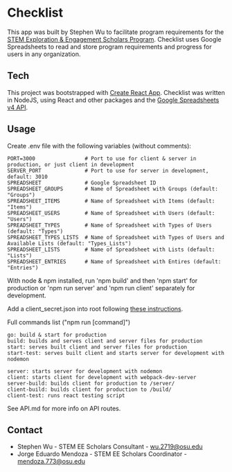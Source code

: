 # Checklist

This app was built by Stephen Wu to facilitate program requirements for the [STEM Exploration & Engagement Scholars Program](https://u.osu.edu/stemeescholars/). Checklist uses Google Spreadsheets to read and store program requirements and progress for users in any organization.

## Tech

This project was bootstrapped with [Create React App](https://github.com/facebookincubator/create-react-app). Checklist was written in NodeJS, using React and other packages and the [Google Spreadsheets v4 API](https://developers.google.com/sheets/api/).

## Usage

Create .env file with the following variables (without comments):
```
PORT=3000                # Port to use for client & server in production, or just client in development
SERVER_PORT              # Port to use for server in development, default: 3010
SPREADSHEET              # Google Spreadsheet ID
SPREADSHEET_GROUPS       # Name of Spreadsheet with Groups (default: "Groups")
SPREADSHEET_ITEMS        # Name of Spreadsheet with Items (default: "Items")
SPREADSHEET_USERS        # Name of Spreadsheet with Users (default: "Users")
SPREADSHEET_TYPES        # Name of Spreadsheet with Types of Users (default: "Types")
SPREADSHEET_TYPES_LISTS  # Name of Spreadsheet with Types of Users and Available Lists (default: "Types_Lists")
SPREADSHEET_LISTS        # Name of Spreadsheet with Lists (default: "Lists")
SPREADSHEET_ENTRIES      # Name of Spreadsheet with Entires (default: "Entries")
```

With node & npm installed, run 'npm build' and then 'npm start' for production or 'npm run server' and 'npm run client' separately for development.

Add a client_secret.json into root following [these instructions](https://developers.google.com/sheets/api/quickstart/nodejs#step_1_turn_on_the_api_name).

Full commands list ("npm run [command]")
```
go: build & start for production
build: builds and serves client and server files for production
start: serves built client and server files for production
start-test: serves built client and starts server for development with nodemon

server: starts server for development with nodemon
client: starts client for development with webpack-dev-server
server-build: builds client for production to /server/
client-build: builds client for production to /build/
client-test: runs react testing script
```

See API.md for more info on API routes.

## Contact

- Stephen Wu - STEM EE Scholars Consultant - wu.2719@osu.edu
- Jorge Eduardo Mendoza - STEM EE Scholars Coordinator - mendoza.773@osu.edu
